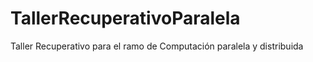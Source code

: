 # TallerRecuperativoParalela
Taller Recuperativo para el ramo de Computación paralela y distribuida
